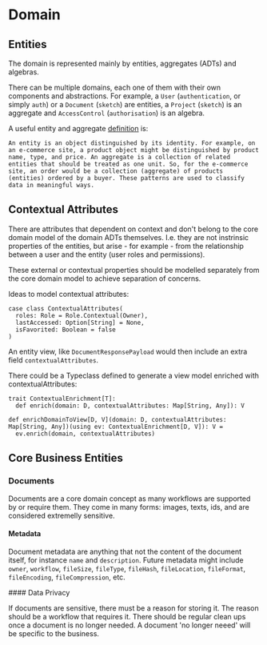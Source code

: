 # Domain

## Entities

The domain is represented mainly by entities, aggregates (ADTs) and algebras.

There can be multiple domains, each one of them with their own components and abstractions. For example, a `User` (`authentication`, or simply `auth`) or a `Document` (`sketch`) are entities, a `Project` (`sketch`) is an aggregate and `AccessControl` (`authorisation`) is an algebra.

A useful entity and aggregate [definition](https://www.ibm.com/topics/microservices#Common+patterns) is:
```
An entity is an object distinguished by its identity. For example, on an e-commerce site, a product object might be distinguished by product name, type, and price. An aggregate is a collection of related entities that should be treated as one unit. So, for the e-commerce site, an order would be a collection (aggregate) of products (entities) ordered by a buyer. These patterns are used to classify data in meaningful ways.
```

## Contextual Attributes

There are attributes that dependent on context and don't belong to the core domain model
of the domain ADTs themselves. I.e. they are not instrinsic properties of the entities, but arise -
for example - from the relationship between a user and the entity (user roles and permissions).

These external or contextual properties should be modelled separately from the core domain model
to achieve separation of concerns.

Ideas to model contextual attributes:

```
case class ContextualAttributes(
  roles: Role = Role.Contextual(Owner),
  lastAccessed: Option[String] = None,
  isFavorited: Boolean = false
)
```

An entity view, like `DocumentResponsePayload` would then include an extra field `contextualAttributes`.

There could be a Typeclass defined to generate a view model enriched with contextualAttributes:

```
trait ContextualEnrichment[T]:
  def enrich(domain: D, contextualAttributes: Map[String, Any]): V

def enrichDomainToView[D, V](domain: D, contextualAttributes: Map[String, Any])(using ev: ContextualEnrichment[D, V]): V =
  ev.enrich(domain, contextualAttributes)
```

## Core Business Entities

### Documents

Documents are a core domain concept as many workflows are supported by or require them.
They come in many forms: images, texts, ids, and are considered extremelly sensitive.

#### Metadata

Document metadata are anything that not the content of the document itself, for instance `name` and `description`.
Future metadata might include `owner`, `workflow`, `fileSize`, `fileType`, `fileHash`, `fileLocation`, `fileFormat`, `fileEncoding`, `fileCompression`, etc.

#### Data Privacy

If documents are sensitive, there must be a reason for storing it. The reason should be a workflow that requires it.
There should be regular clean ups once a document is no longer needed.
A document 'no longer neeed' will be specific to the business.
